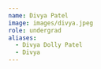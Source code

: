 ```yaml
---
name: Divya Patel
image: images/divya.jpeg
role: undergrad
aliases:
  - Divya Dolly Patel
  - Divya
---
```

